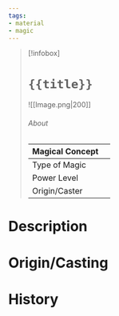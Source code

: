 ```yaml
---
tags:
- material
- magic
---
```

> [!infobox]
> # `{{title}}`
> ![[Image.png|200]]
> ###### About
> | Magical Concept |   |
> | ---- | ---- |
> | Type of Magic |  |
> | Power Level |  |
> | Origin/Caster|   |

# Description



# Origin/Casting



# History







